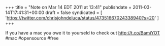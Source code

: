 +++
title = "Note on Mar 14 EDT 2011 at 13:41"
publishdate = 2011-03-14T17:41:31+00:00
draft = false
syndicated = [ 'https://twitter.com/chrisjohndeluca/status/47351667024338940?s=20' ]
+++

If you have a mac you owe it to yourseld to check out http://t.co/BamiYOT #mac #opensource #free
